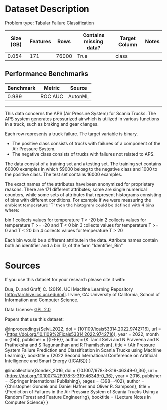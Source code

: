 # Dataset Description

Problem type: Tabular Failure Classification

| Size (GB) | Features | Rows  | Contains missing data? | Target Column | Notes |
| --------- | -------- | ----- | ---------------------- | ------------- | ----- |
| 0.054     | 171      | 76000 | True                   | class         |       |

## Performance Benchmarks

| Benchmark | Metric  | Source  |
| --------- | ------- | ------- |
| 0.989     | ROC AUC | AutonML |

---

This data concerns the APS (Air Pressure System) for Scania Trucks. The APS system generates pressurized air which is utilized in various functions in a truck, such as braking and gear changes.

Each row represents a truck failure.  The target variable is binary.
* The positive class consists of trucks with failures of a component of the Air Pressure System.
* The negative class consists of trucks with failures not related to APS.

The data consist of a training set and a testing set.  The training set contains 60000 examples in which 59000 belong to the negative class and 1000 to the positive class.  The test set contains 16000 examples.

The exact names of the attributes have been anonymized for proprietary reasons.  There are 171 different attributes; some are single numerical
counters, while some sets of attributes that represent histograms consisting of bins with different conditions.  For example if we were measuring
the ambient temperature 'T' then the histogram could be defined with 4 bins where:

bin 1 collects values for temperature T < -20
bin 2 collects values for temperature T >= -20 and T < 0
bin 3 collects values for temperature T >= 0 and T < 20
bin 4 collects values for temperature T > 20 

Each bin would be a different attribute in the data.  Attribute names contain both an identifier and a bin ID, of the form "Identifier_Bin"


# Sources

If you use this dataset for your research please cite it with:

Dua, D. and Graff, C. (2019). UCI Machine Learning Repository [http://archive.ics.uci.edu/ml]. Irvine, CA: University of California, School of Information and Computer Science.

Data License: [GPL 2.0](https://www.gnu.org/licenses/old-licenses/gpl-2.0.en.html)

Papers that use this dataset:

@inproceedings{Selvi_2022, doi = {10.1109/icais53314.2022.9742716}, url = {https://doi.org/10.1109%2Ficais53314.2022.9742716}, year = 2022, month = {feb}, publisher = {{IEEE}}, author = {K Tamil Selvi and N Praveena and K Pratheksha and S Ragunanthan and R Thamilselvan}, title = {Air Pressure System Failure Prediction and Classification in Scania Trucks using Machine Learning}, booktitle = {2022 Second International Conference on Artificial Intelligence and Smart Energy ({ICAIS})} }

@incollection{Gondek_2016, doi = {10.1007/978-3-319-46349-0_36}, url = {https://doi.org/10.1007%2F978-3-319-46349-0_36}, year = 2016, publisher = {Springer International Publishing}, pages = {398--402}, author = {Christopher Gondek and Daniel Hafner and Oliver R. Sampson}, title = {Prediction of Failures in the Air Pressure System of Scania Trucks Using a Random Forest and Feature Engineering}, booktitle = {Lecture Notes in Computer Science} }